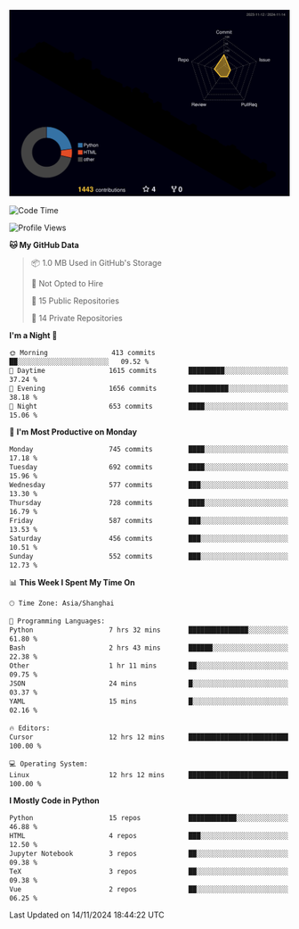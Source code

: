 <!--![](https://raw.githubusercontent.com/BorisYang326/BorisYang326/output/github-contribution-grid-snake-dark.svg) -->
![](./profile-3d-contrib/profile-night-rainbow.svg)
<!--START_SECTION:waka-->
![Code Time](http://img.shields.io/badge/Code%20Time-627%20hrs%2054%20mins-blue)

![Profile Views](http://img.shields.io/badge/Profile%20Views-0-blue)

**🐱 My GitHub Data** 

> 📦 1.0 MB Used in GitHub's Storage 
 > 
> 🚫 Not Opted to Hire
 > 
> 📜 15 Public Repositories 
 > 
> 🔑 14 Private Repositories 
 > 
**I'm a Night 🦉** 

```text
🌞 Morning                413 commits         ██░░░░░░░░░░░░░░░░░░░░░░░   09.52 % 
🌆 Daytime                1615 commits        █████████░░░░░░░░░░░░░░░░   37.24 % 
🌃 Evening                1656 commits        ██████████░░░░░░░░░░░░░░░   38.18 % 
🌙 Night                  653 commits         ████░░░░░░░░░░░░░░░░░░░░░   15.06 % 
```
📅 **I'm Most Productive on Monday** 

```text
Monday                   745 commits         ████░░░░░░░░░░░░░░░░░░░░░   17.18 % 
Tuesday                  692 commits         ████░░░░░░░░░░░░░░░░░░░░░   15.96 % 
Wednesday                577 commits         ███░░░░░░░░░░░░░░░░░░░░░░   13.30 % 
Thursday                 728 commits         ████░░░░░░░░░░░░░░░░░░░░░   16.79 % 
Friday                   587 commits         ███░░░░░░░░░░░░░░░░░░░░░░   13.53 % 
Saturday                 456 commits         ███░░░░░░░░░░░░░░░░░░░░░░   10.51 % 
Sunday                   552 commits         ███░░░░░░░░░░░░░░░░░░░░░░   12.73 % 
```


📊 **This Week I Spent My Time On** 

```text
🕑︎ Time Zone: Asia/Shanghai

💬 Programming Languages: 
Python                   7 hrs 32 mins       ███████████████░░░░░░░░░░   61.80 % 
Bash                     2 hrs 43 mins       ██████░░░░░░░░░░░░░░░░░░░   22.38 % 
Other                    1 hr 11 mins        ██░░░░░░░░░░░░░░░░░░░░░░░   09.75 % 
JSON                     24 mins             █░░░░░░░░░░░░░░░░░░░░░░░░   03.37 % 
YAML                     15 mins             █░░░░░░░░░░░░░░░░░░░░░░░░   02.16 % 

🔥 Editors: 
Cursor                   12 hrs 12 mins      █████████████████████████   100.00 % 

💻 Operating System: 
Linux                    12 hrs 12 mins      █████████████████████████   100.00 % 
```

**I Mostly Code in Python** 

```text
Python                   15 repos            ████████████░░░░░░░░░░░░░   46.88 % 
HTML                     4 repos             ███░░░░░░░░░░░░░░░░░░░░░░   12.50 % 
Jupyter Notebook         3 repos             ██░░░░░░░░░░░░░░░░░░░░░░░   09.38 % 
TeX                      3 repos             ██░░░░░░░░░░░░░░░░░░░░░░░   09.38 % 
Vue                      2 repos             ██░░░░░░░░░░░░░░░░░░░░░░░   06.25 % 
```




 Last Updated on 14/11/2024 18:44:22 UTC
<!--END_SECTION:waka-->
